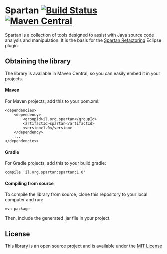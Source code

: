 # Spartan [![Build Status](https://travis-ci.org/SpartanRefactoring/spartan.svg?branch=master)](https://travis-ci.org/SpartanRefactoring/spartan) [![Maven Central](https://maven-badges.herokuapp.com/maven-central/il.org.spartan/spartan/badge.svg)](https://maven-badges.herokuapp.com/maven-central/il.org.spartan/spartan/)

Spartan is a collection of tools designed to assist with Java source code analysis and manipulation. It is the basis for the [Spartan Refactoring](https://github.com/SpartanRefactoring/spartan-refactoring) Eclipse plugin.

## Obtaining the library
The library is available in Maven Central, so you can easily embed it in your projects.

#### Maven

For Maven projects, add this to your pom.xml:

```
<dependencies>
    <dependency>
        <groupId>il.org.spartan</groupId>
        <artifactId>spartan</artifactId>
        <version>1.0</version>
    </dependency>
    ...
</dependencies>
```

#### Gradle

For Gradle projects, add this to your build.gradle:
```
compile 'il.org.spartan:spartan:1.0'
```

#### Compiling from source

To compile the library from source, clone this repository to your local computer and run:
```
mvn package
```

Then, include the generated .jar file in your project.

## License

This library is an open source project and is available under the [MIT License](https://opensource.org/licenses/MIT)

